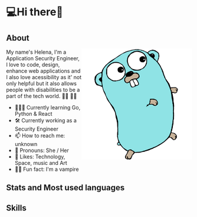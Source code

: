 # 💻Hi there🍕

## About
<img align="right" width="300" height="300" src="https://github.com/morcegarosa/readme.md_images/blob/main/gopher.png">
My name's Helena, I'm a Application Security Engineer, I love to code, design, enhance web applications and I also love acessibility as it' not only helpful but it also allows people with disabilities to be a part of the tech world. 🏳️‍🌈 🏳️‍⚧️


- 👩🏻‍💻 Currently learning Go, Python & React
- 🛠️ Currently working as a Security Engineer
- 📫 How to reach me: unknown
- 🔱 Pronouns: She / Her
- 🖤 Likes: Technology, Space, music and Art
- 🧛‍♀️ Fun fact: I'm a vampire





## Stats and Most used languages

## Skills


<!--
**HelenaC0ldHeart/HelenaC0ldheart** is a ✨ _special_ ✨ repository because its `README.md` (this file) appears on your GitHub profile.
